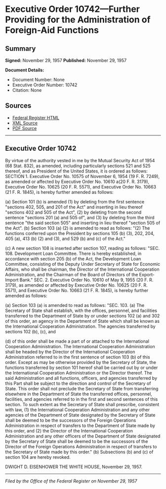 # Executive Order 10742—Further Providing for the Administration of Foreign-Aid Functions

## Summary

**Signed:** November 29, 1957
**Published:** November 29, 1957

**Document Details:**
- Document Number: None
- Executive Order Number: 10742
- Citation: None

## Sources
- [Federal Register HTML](https://www.presidency.ucsb.edu/documents/executive-order-10742-further-providing-for-the-administration-foreign-aid-functions)
- [XML Source](None)
- [PDF Source](None)

---

## Executive Order 10742

By virtue of the authority vested in me by the Mutual Security Act of 1954 (68 Stat. 832), as amended, including particularly sections 521 and 525 thereof, and as President of the United States, it is ordered as follows:
SECTION 1. Executive Order No. 10575 of November 6, 1954 (19 F. R. 7249), as amended or affected by Executive Order No. 10610 a(20 F. R. 3179), Executive Order No. 10625 (20 F. R. 5571), and Executive Order No. 10663 (21 F. R. 1845), is hereby further amended as follows:

(a) Section 101 (b) is amended (1) by deleting from the first sentence "sections 402, 505, and 201 of the Act" and inserting in lieu thereof "sections 402 and 505 of the Act", (2) by deleting from the second sentence "sections 201 (a) and 505 of", and (3) by deleting from the third sentence "the said section 505" and inserting in lieu thereof "section 505 of the Act".
(b) Section 103 (a) (2) is amended to read as follows:
"(2) The functions conferred upon the President by sections 105 (b) (3), 202, 204, 405 (a), 413 (b) (2) and (3), and 529 (b) and (c) of the Act."

(c) A new section 108 is inserted after section 107, reading as follows:
"SEC. 108. Development Loan Committee. There is hereby established, in accordance with section 205 (b) of the Act, the Development Loan Committee, consisting of the Deputy Under Secretary of State for Economic Affairs, who shall be chairman, the Director of the International Cooperation Administration, and the Chairman of the Board of Directors of the Export-Import Bank."
SEC. 2. Executive Order No. 10610 of May 9, 1955 (20 F. R. 3179), as amended or affected by Executive Order No. 10625 (20 F. R. 5571), and Executive Order No. 10663 (21 F. R. 1845), is hereby further amended as follows:

(a) Section 103 (a) is amended to read as follows:
"SEC. 103. (a) The Secretary of State shall establish, with the offices, personnel, and facilities transferred to the Department of State by or under sections 102 (a) and 302 of this order, an agency in the Department of State which shall be known as the International Cooperation Administration. The agencies transferred by sections 102 (b), (c), and

(d) of this order shall be made a part of or attached to the International Cooperation Administration. The International Cooperation Administration shall be headed by the Director of the International Cooperation Administration referred to in the first sentence of section 103 (b) of this order. Except as may be otherwise provided by the Secretary of State, the functions transferred by section 101 hereof shall be carried out by or under the International Cooperation Administration or the Director thereof. The said Administration and all functions, officers, and agencies transferred by this Part shall be subject to the direction and control of the Secretary of State. This order shall not preclude the Secretary of State from transferring elsewhere in the Department of State the transferred offices, personnel, facilities, and agencies referred to in the first and second sentences of this section. To such extent as the Secretary of State shall prescribe, consistent with law, (1) the International Cooperation Administration and any other agencies of the Department of State designated by the Secretary of State shall be deemed to be the successors of the Foreign Operations Administration in respect of transfers to the Department of State made by this order, and (2) the Director of the International Cooperation Administration and any other officers of the Department of State designated by the Secretary of State shall be deemed to be the successors of the Director of the Foreign Operations Administration in respect of transfers to the Secretary of State made by this order."
(b) Subsections (b) and (c) of section 104 are hereby revoked.

DWIGHT D. EISENHOWER
THE WHITE HOUSE,
November 29, 1957.

---

*Filed by the Office of the Federal Register on November 29, 1957*
